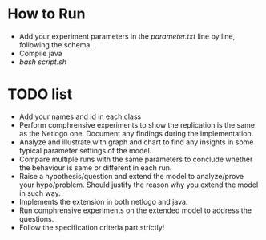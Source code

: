 # How to Run
  * Add your experiment parameters in the *parameter.txt* line by line,
    following the schema.
  * Compile java
  * *bash script.sh*

# TODO list
  * Add your names and id in each class
  * Perform comphrensive experiments to show the replication is the same as the
    Netlogo one. Document any findings during the implementation.
  * Analyze and illustrate with graph and chart to find any insights in some
    typical parameter settings of the model.
  * Compare multiple runs with the same parameters to conclude whether the
    behaviour is same or different in each run.
  * Raise a hypothesis/question and extend the model to analyze/prove your
    hypo/problem. Should justify the reason why you extend the model in such
way.
  * Implements the extension in both netlogo and java.
  * Run comphrensive experiments on the extended model to address the
    questions.
  * Follow the specification criteria part strictly! 
